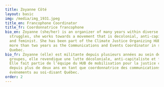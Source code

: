 ```yaml
---
title: Zoyanne Côté
layout: basic
img: /media/img_1931.jpeg
title_en: Francophone Coordinator
title_fr: Coordonnatrice francophone
bio_en: Zoyanne (she/her) is an organizer of many years within diverse
  struggles, she works towards a movement that is decolonial, anti-capitalist
  and feminist. She has been part of the Climate Justice Organizing HUB team for
  more than two years as the Communications and Events Coordinator in so-called
  Quebec.
bio_fr: Zoyanne (elle) est militante depuis plusieurs années au sein de divers
  groupes, elle revendique une lutte décoloniale, anti-capitaliste et féministe.
  Elle fait partie de l’équipe du HUB de mobilisation pour la justice climatique
  depuis plus de deux ans en tant que coordonnatrice des communications et des
  événements au soi-disant Québec.
order: 2
---
```

